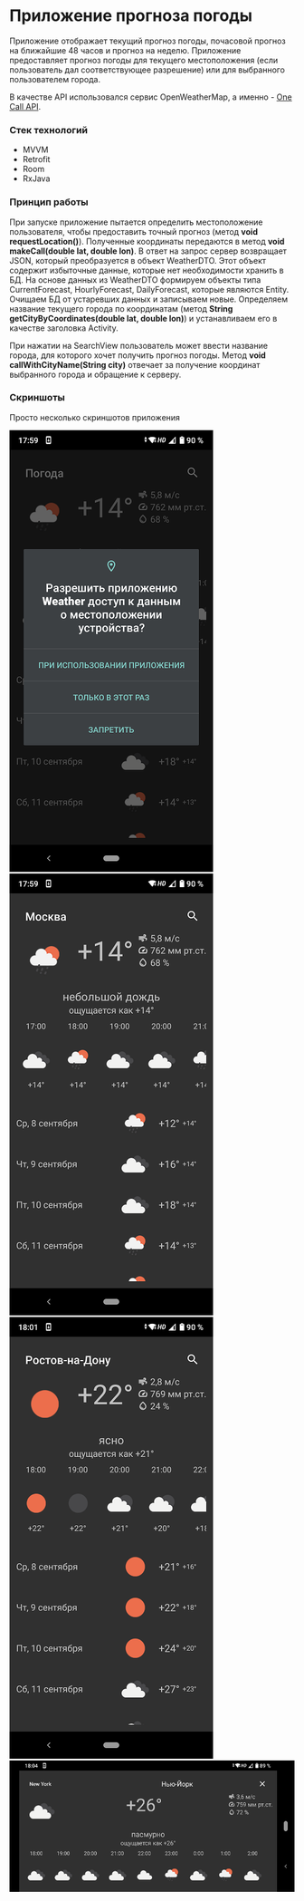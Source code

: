 # Приложение прогноза погоды
Приложение отображает текущий прогноз погоды, почасовой прогноз на ближайшие 48 часов и прогноз на неделю. Приложение предоставляет прогноз погоды для текущего местоположения (если пользователь дал соответствующее разрешение) или для выбранного пользователем города. 

В качестве API использовался сервис OpenWeatherMap, а именно - [One Call API](https://openweathermap.org/api/one-call-api).

### Стек технологий 
- MVVM
- Retrofit
- Room
- RxJava

### Принцип работы
При запуске приложение пытается определить местоположение пользователя, чтобы предоставить точный прогноз (метод **void requestLocation()**). Полученные координаты передаются в метод **void makeCall(double lat, double lon)**. В ответ на запрос сервер возвращает JSON, который преобразуется в объект WeatherDTO. Этот объект содержит избыточные данные, которые нет необходимости хранить в БД. На основе данных из WeatherDTO формируем объекты типа CurrentForecast, HourlyForecast, DailyForecast, которые являются Entity. Очищаем БД от устаревших данных и записываем новые. Определяем название текущего города по координатам (метод **String getCityByCoordinates(double lat, double lon)**) и устанавливаем его в качестве заголовка Activity.

При нажатии на SearchView пользователь может ввести название города, для которого хочет получить прогноз погоды. Метод **void callWithCityName(String city)** отвечает за получение координат выбранного города и обращение к серверу. 

### Скриншоты
Просто несколько скриншотов приложения

![screenshot](/readme_assets/Screenshot_1.png "Запрашиваем разрешение")
![screenshot](/readme_assets/Screenshot_2.png "Погода в Москве")
![screenshot](/readme_assets/Screenshot_3.png "Погода в Ростове-На-Дону")
![screenshot](/readme_assets/Screenshot_4.png "Погода в Нью-Йорке")

